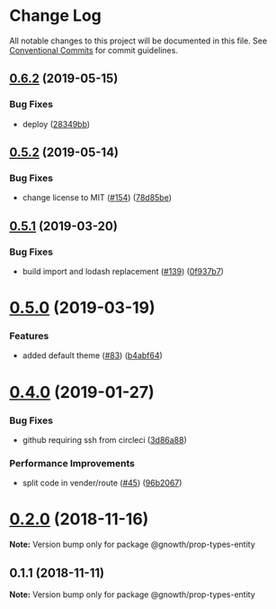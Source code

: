# Change Log

All notable changes to this project will be documented in this file.
See [Conventional Commits](https://conventionalcommits.org) for commit guidelines.

## [0.6.2](https://github.com/burnsred/burnsred-entity-library/compare/v0.5.2...v0.6.2) (2019-05-15)


### Bug Fixes

* deploy ([28349bb](https://github.com/burnsred/burnsred-entity-library/commit/28349bb))





## [0.5.2](https://github.com/gnowth/entity/compare/v0.5.1...v0.5.2) (2019-05-14)


### Bug Fixes

* change license to MIT ([#154](https://github.com/gnowth/entity/issues/154)) ([78d85be](https://github.com/gnowth/entity/commit/78d85be))





## [0.5.1](https://github.com/gnowth/entity/compare/v0.5.0...v0.5.1) (2019-03-20)


### Bug Fixes

* build import and lodash replacement ([#139](https://github.com/gnowth/entity/issues/139)) ([0f937b7](https://github.com/gnowth/entity/commit/0f937b7))





# [0.5.0](https://github.com/gnowth/entity/compare/v0.4.0...v0.5.0) (2019-03-19)


### Features

* added default theme ([#83](https://github.com/gnowth/entity/issues/83)) ([b4abf64](https://github.com/gnowth/entity/commit/b4abf64))





# [0.4.0](https://github.com/gnowth/entity/compare/v0.2.0...v0.4.0) (2019-01-27)


### Bug Fixes

* github requiring ssh from circleci ([3d86a88](https://github.com/gnowth/entity/commit/3d86a88))


### Performance Improvements

* split code in vender/route ([#45](https://github.com/gnowth/entity/issues/45)) ([96b2067](https://github.com/gnowth/entity/commit/96b2067))





# [0.2.0](https://github.com/gnowth/entity/compare/v0.1.1...v0.2.0) (2018-11-16)

**Note:** Version bump only for package @gnowth/prop-types-entity





## 0.1.1 (2018-11-11)

**Note:** Version bump only for package @gnowth/prop-types-entity
